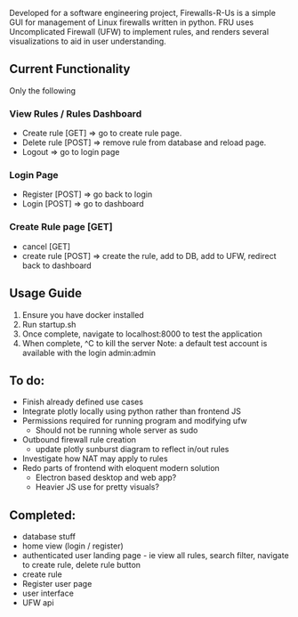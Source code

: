 Developed for a software engineering project, Firewalls-R-Us is a simple GUI for management of Linux firewalls written in python.
FRU uses Uncomplicated Firewall (UFW) to implement rules, and renders several visualizations to aid in user understanding.

## Current Functionality
Only the following 
### View Rules / Rules Dashboard
- Create rule [GET] => go to create rule page.
- Delete rule [POST] => remove rule from database and reload page.
- Logout => go to login page
### Login Page
- Register [POST] => go back to login
- Login [POST] => go to dashboard
### Create Rule page [GET]
- cancel [GET] 
- create rule [POST] => create the rule, add to DB, add to UFW, redirect back to dashboard

##  Usage Guide
1. Ensure you have docker installed
2. Run startup.sh
3. Once complete, navigate to localhost:8000 to test the application
4. When complete, ^C to kill the server
Note: a default test account is available with the login admin:admin

## To do:
- Finish already defined use cases
- Integrate plotly locally using python rather than frontend JS
- Permissions required for running program and modifying ufw
    - Should not be running whole server as sudo
- Outbound firewall rule creation
    - update plotly sunburst diagram to reflect in/out rules
- Investigate how NAT may apply to rules
- Redo parts of frontend with eloquent modern solution
    - Electron based desktop and web app?
    - Heavier JS use for pretty visuals?

## Completed:
- database stuff
- home view (login / register)
- authenticated user landing page - ie view all rules, search filter, navigate to create rule, delete rule button
- create rule
- Register user page
- user interface
- UFW api
